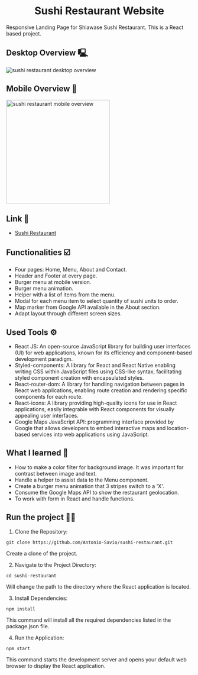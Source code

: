 <h1 align='center'>Sushi Restaurant Website</h1>
Responsive Landing Page for Shiawase Sushi Restaurant. This is a React based project.

## Desktop Overview 🖳

<img src="src/assets/desktop-version-sushi-restaurant.gif" alt="sushi restaurant desktop overview">

## Mobile Overview 📱

<img width="280px" src="src/assets/sushi-mobile-version.gif" alt="sushi restaurant mobile overview">

## Link 🔗
- [Sushi Restaurant](https://sushi-restaurant-olive.vercel.app/)

## Functionalities ☑️
- Four pages: Home, Menu, About and Contact.
- Header and Footer at every page.
- Burger menu at mobile version.
- Burger menu animation.
- Helper with a list of items from the menu.
- Modal for each menu item to select quantity of sushi units to order.
- Map marker from Google API available in the About section.
- Adapt layout through different screen sizes.

## Used Tools ⚙️
- React JS: An open-source JavaScript library for building user interfaces (UI) for web applications, known for its efficiency and component-based development paradigm.
- Styled-components: A library for React and React Native enabling writing CSS within JavaScript files using CSS-like syntax, facilitating styled component creation with encapsulated styles.
- React-router-dom: A library for handling navigation between pages in React web applications, enabling route creation and rendering specific components for each route.
- React-icons: A library providing high-quality icons for use in React applications, easily integrable with React components for visually appealing user interfaces.
- Google Maps JavaScript API: programming interface provided by Google that allows developers to embed interactive maps and location-based services into web applications using JavaScript.

## What I learned 📒
- How to make a color filter for background image. It was important for contrast between image and text.
- Handle a helper to assist data to the Menu component.
- Create a burger menu animation that 3 stripes switch to a 'X'.
- Consume the Google Maps API to show the restaurant geolocation.
- To work with form in React and handle functions.

## Run the project 👨‍💻
1. Clone the Repository:

```
git clone https://github.com/Antonio-Savio/sushi-restaurant.git
```
Create a clone of the project.

2. Navigate to the Project Directory:

```
cd sushi-restaurant
```
Will change the path to the directory where the React application is located.

3. Install Dependencies:

```
npm install
```
This command will install all the required dependencies listed in the package.json file.

4. Run the Application:

```
npm start
```
This command starts the development server and opens your default web browser to display the React application.

